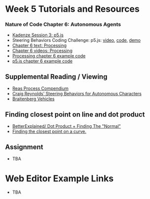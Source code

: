 # Week 5 Tutorials and Resources

### Nature of Code Chapter 6: Autonomous Agents
* [Kadenze Session 3: p5.js](https://www.kadenze.com/courses/the-nature-of-code/info)
* Steering Behaviors Coding Challenge: p5.js: [video](https://www.youtube.com/watch?v=4hA7G3gup-4), [code](https://github.com/CodingTrain/website/tree/master/CodingChallenges/CC_59_Steering_Text_Paths), [demo](http://thecodingtrain.com/CodingChallenges/CC_59_Steering_Text_Paths/)
* [Chapter 6 text: Processing](http://natureofcode.com/book/chapter-6-autonomous-agents/)
* [Chapter 6 videos: Processing](https://www.youtube.com/playlist?list=PLRqwX-V7Uu6YHt0dtyf4uiw8tKOxQLvlW)
* [Processing chapter 6 example code](https://github.com/shiffman/The-Nature-of-Code-Examples/tree/master/chp06_agents)
* [p5.js chapter 6 example code](https://github.com/shiffman/The-Nature-of-Code-Examples-p5.js/tree/master/chp06_agents)

## Supplemental Reading / Viewing
* [Reas Process Compendium](https://vimeo.com/22955812)
* [Craig Reynolds' Steering Behaviors for Autonomous Characters](http://www.red3d.com/cwr/steer/)
* [Braitenberg Vehicles](http://books.google.com/books/?id=7KkUAT_q_sQC)

## Finding closest point on line and dot product
* [BetterExplained/ Dot Product + Finding The "Normal"](http://betterexplained.com/articles/vector-calculus-understanding-the-dot-product/)
* [Finding the closest point on a curve.](http://www.mesacc.edu/~marfv02121/readings/nearest_point/index.html)

## Assignment
* TBA

# Web Editor Example Links
* TBA
